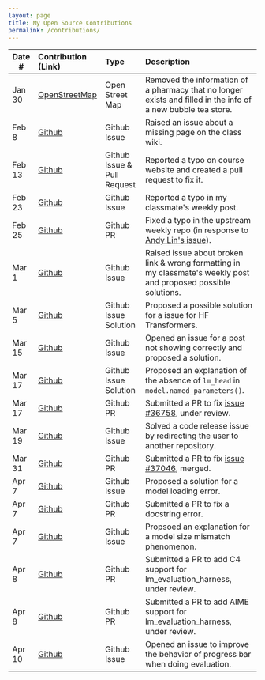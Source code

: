 ```yaml
---
layout: page
title: My Open Source Contributions
permalink: /contributions/
---
```


<!--
Type of the contribution should be "Wikipedia edit", "OpenStreet Map feature", "Documentation", "Course website", "Blog",
"Browser Add-on", etc.

The description should include a brief summary of what you did.

The link should bring us to a public page that shows your contribution. 

Replace the first row with your own contribution. 

-->





| Date #       | Contribution (Link)  | Type  | Description |
|---|:---|:---|:---|
| Jan 30 | [OpenStreetMap](https://www.openstreetmap.org/changeset/161963345) | Open Street Map | Removed the information of a pharmacy that no longer exists and filled in the info of a new bubble tea store. |
| Feb 8 | [Github](https://github.com/ossd-s25/wiki/issues/1) | Github Issue | Raised an issue about a missing page on the class wiki. |
| Feb 13 | [Github](https://github.com/joannakl/ossd/issues/139) | Github Issue \& Pull Request | Reported a typo on course website and created a pull request to fix it. |
| Feb 23 | [Github](https://github.com/ossd-s25/ailunc-weekly/issues/1) | Github Issue | Reported a typo in my classmate's weekly post. |
| Feb 25 | [Github](https://github.com/ossd-s25/weekly/pull/2) | Github PR | Fixed a typo in the upstream weekly repo (in response to [Andy Lin's issue](https://github.com/ossd-s25/weekly/issues/1)). | 
| Mar 1 | [Github](https://github.com/ossd-s25/LuHC409-weekly/issues/1) | Github Issue | Raised issue about broken link \& wrong formatting in my classmate's weekly post and proposed possible solutions. |
| Mar 5 | [Github](https://github.com/huggingface/transformers/issues/36536) | Github Issue Solution | Proposed a possible solution for a issue for HF Transformers. |
| Mar 15 | [Github](https://github.com/ossd-s25/Harry-Yang0518-weekly/issues/3) | Github Issue | Opened an issue for a post not showing correctly and proposed a solution. |
| Mar 17 | [Github](https://github.com/huggingface/transformers/issues/36598#issuecomment-2728111315) | Github Issue Solution | Proposed an explanation of the absence of `lm_head` in `model.named_parameters()`. |
| Mar 17 | [Github](https://github.com/huggingface/transformers/pull/36779) | Github PR | Submitted a PR to fix [issue #36758](https://github.com/huggingface/transformers/issues/36758), under review. | 
| Mar 19 | [Github](https://github.com/NVlabs/Minitron/issues/7) | Github Issue | Solved a code release issue by redirecting the user to another repository. |
| Mar 31 | [Github](https://github.com/huggingface/transformers/pull/37153) | Github PR | Submitted a PR to fix [issue #37046](https://github.com/huggingface/transformers/issues/37046), merged. |
| Apr 7 | [Github](https://github.com/foundation-model-stack/foundation-model-stack/issues/384#issuecomment-2784040981) | Github Issue | Proposed a solution for a model loading error. |
| Apr 7 | [Github](https://github.com/foundation-model-stack/foundation-model-stack/pull/390) | Github PR | Submitted a PR to fix a docstring error. | 
| Apr 7 | [Github](https://github.com/huggingface/transformers/issues/37303#issuecomment-2784192517) | Github Issue | Propsoed an explanation for a model size mismatch phenomenon. |
| Apr 8 | [Github](https://github.com/EleutherAI/lm-evaluation-harness/pull/2889) | Github PR | Submitted a PR to add C4 support for lm_evaluation_harness, under review. |
| Apr 8 | [Github](https://github.com/EleutherAI/lm-evaluation-harness/pull/2892) | Github PR | Submitted a PR to add AIME support for lm_evaluation_harness, under review. |
| Apr 10 | [Github](https://github.com/EleutherAI/lm-evaluation-harness/issues/2898) | Github Issue | Opened an issue to improve the behavior of progress bar when doing evaluation. | 